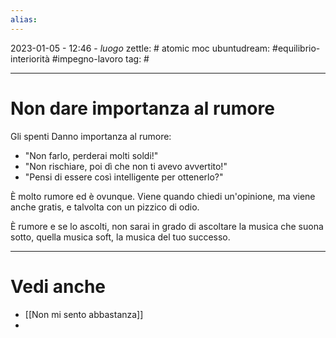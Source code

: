 ```yaml
---
alias: 
---
```

2023-01-05 - 12:46 - *luogo*
zettle: # atomic moc
ubuntudream: #equilibrio-interiorità #impegno-lavoro 
tag: #

---
# Non dare importanza al rumore
Gli spenti Danno importanza al rumore:
- "Non farlo, perderai molti soldi!"
- "Non rischiare, poi dì che non ti avevo avvertito!"
- "Pensi di essere così intelligente per ottenerlo?"

È molto rumore ed è ovunque. Viene quando chiedi un'opinione, ma viene anche gratis, e talvolta con un pizzico di odio.

È rumore e se lo ascolti, non sarai in grado di ascoltare la musica che suona sotto, quella musica soft, la musica del tuo successo.



---
# Vedi anche
- [[Non mi sento abbastanza]]
- 